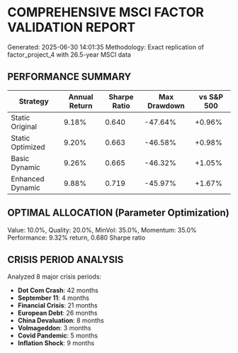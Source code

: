 # COMPREHENSIVE MSCI FACTOR VALIDATION REPORT
Generated: 2025-06-30 14:01:35
Methodology: Exact replication of factor_project_4 with 26.5-year MSCI data

## PERFORMANCE SUMMARY

| Strategy | Annual Return | Sharpe Ratio | Max Drawdown | vs S&P 500 |
|----------|---------------|--------------|--------------|-------------|
| Static Original | 9.18% | 0.640 | -47.64% | +0.96% |
| Static Optimized | 9.20% | 0.663 | -46.58% | +0.98% |
| Basic Dynamic | 9.26% | 0.665 | -46.32% | +1.05% |
| Enhanced Dynamic | 9.88% | 0.719 | -45.97% | +1.67% |

## OPTIMAL ALLOCATION (Parameter Optimization)
Value: 10.0%, Quality: 20.0%, MinVol: 35.0%, Momentum: 35.0%
Performance: 9.32% return, 0.680 Sharpe ratio

## CRISIS PERIOD ANALYSIS
Analyzed 8 major crisis periods:

- **Dot Com Crash**: 42 months
- **September 11**: 4 months
- **Financial Crisis**: 21 months
- **European Debt**: 26 months
- **China Devaluation**: 8 months
- **Volmageddon**: 3 months
- **Covid Pandemic**: 5 months
- **Inflation Shock**: 9 months